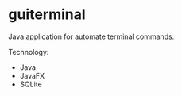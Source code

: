 # guiterminal

Java application for automate terminal commands.

Technology: 
- Java
- JavaFX
- SQLite
